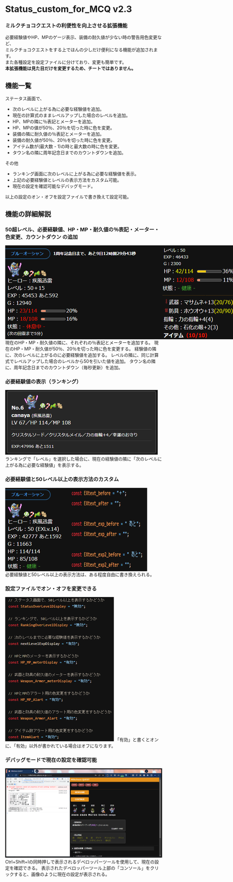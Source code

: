# Status_custom_for_MCQ v2.3
### ミルクチョコクエストの利便性を向上させる拡張機能
必要経験値やHP、MPのゲージ表示、装備の耐久値が少ない時の警告用色変更など、  
ミルクチョコクエストをする上でほんの少しだけ便利になる機能が追加されます。  
また各種設定を設定ファイルに分けており、変更も簡単です。  
**本拡張機能は見た目だけを変更するため、チートではありません。**  

## 機能一覧
ステータス画面で、
- 次のレベルに上がる為に必要な経験値を追加。
- 現在の計算式のままレベルアップした場合のレベルを追加。
- HP、MPの隣に％表記とメーターを追加。
- HP、MPの値が50％、20％を切った時に色を変更。
- 装備の隣に耐久値の％表記とメーターを追加。
- 装備の耐久値が50％、20％を切った時に色を変更。
- アイテム数が(最大数 - 1)の時と最大数の時に色を変更。
- タウン名の隣に周年記念日までのカウントダウンを追加。

その他
- ランキング画面に次のレベルに上がる為に必要な経験値を表示。
- 上記の必要経験値とレベルの表示方法をカスタム可能。
- 現在の設定を確認可能なデバッグモード。

以上の設定のオン・オフを設定ファイルで書き換えて設定可能。  

## 機能の詳細解説
### 50超レベル、必要経験値、HP・MP・耐久値の％表記・メーター・色変更、カウントダウン の追加
<div style="display: flex;">
<img src="./images/hpmpDurablePercentAndMeter3.png" alt="hpmpDurablePercentAndMeter3" title="hpmpDurablePercentAndMeter3">
<img src="./images/hpmpDurablePercentAndMeter2.png" alt="hpmpDurablePercentAndMeter2" title="hpmpDurablePercentAndMeter2">
</div>
現在のHP・MP・耐久値の隣に、それぞれの％表記とメーターを追加する。  
現在のHP・MP・耐久値が50％、20％を切った時に色を変更する。  
経験値の隣に、次のレベルに上がるのに必要経験値を追加する。  
レベルの隣に、同じ計算式でレベルアップした場合のレベルから50を引いた値を追加。  
タウン名の隣に、周年記念日までのカウントダウン（毎秒更新）を追加。

### 必要経験値の表示（ランキング）
<img src="./images/need_exp_ranking.png" alt="need_exp_ranking" title="need_exp_ranking">
ランキングで「レベル」を選択した場合に、現在の経験値の隣に「次のレベルに上がる為に必要な経験値」を表示する。

### 必要経験値と50レベル以上の表示方法のカスタム
<div style="display: flex;">
<img src="./images/text_custom1.png" alt="text_custom" title="text_custom">
<img src="./images/text_custom2.png" alt="text_custom" title="text_custom">
</div>
必要経験値と50レベル以上の表示方法は、ある程度自由に書き換えられる。

### 設定ファイルでオン・オフを変更できる
<img src="./images/option.png" alt="option" title="option">
「有効」と書くとオンに、「有効」以外が書かれている場合はオフになります。

### デバッグモードで現在の設定を確認可能
<img src="./images/debug.png" alt="debug" title="debug">
Ctrl+Shift+Iの同時押しで表示されるデベロッパーツールを使用して、現在の設定を確認できる。  
表示されたデベロッパーツール上部の「コンソール」をクリックすると、画像のように現在の設定が表示される。

